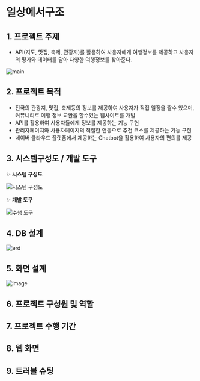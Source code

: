 # 일상에서구조


## 1. 프로젝트 주제
+ API(지도, 맛집, 축제, 관광지)를 활용하여 사용자에게 여행정보를 제공하고 사용자의 평가와 데이터를 담아 다양한 여행정보를 찾아준다.

![main](https://user-images.githubusercontent.com/117332854/218946416-f6879688-4070-4743-958a-ec42c725d8a7.png)

## 2. 프로젝트 목적
+ 전국의 관광지, 맛집, 축제등의 정보를 제공하여 사용자가 직접 일정을 짤수 있으며, 커뮤니티로 여행 정보 교환을 할수있는 웹사이트를 개발
+ API를 활용하여 사용자들에게 정보를 제공하는 기능 구현
+ 관리자페이지와 사용자페이지의 적절한 연동으로 추천 코스를 제공하는 기능 구현
+ 네이버 클라우드 플랫폼에서 제공하는 Chatbot을 활용하여 사용자의 편의를 제공
## 3. 시스템구성도 / 개발 도구
✨ **시스템 구성도**

![시스템 구성도](https://user-images.githubusercontent.com/117332854/218950415-1120a874-3d35-40c1-9d2b-f50fd0af9c46.png)

✨ **개발 도구**

![수행 도구](https://user-images.githubusercontent.com/117332854/218950793-517713fb-ac88-4bbf-bac1-69dba46c6d7c.png)

## 4. DB 설계

![erd](https://user-images.githubusercontent.com/117332854/218951391-63c2dfa1-11ef-4b54-90aa-5736d680e81a.png)

## 5. 화면 설계

![image](https://user-images.githubusercontent.com/117332854/218951877-dc0a07cf-675c-4a54-9d01-2296603ee9f9.png)

## 6. 프로젝트 구성원 및 역할

## 7. 프로젝트 수행 기간

## 8. 웹 화면

## 9. 트러블 슈팅
